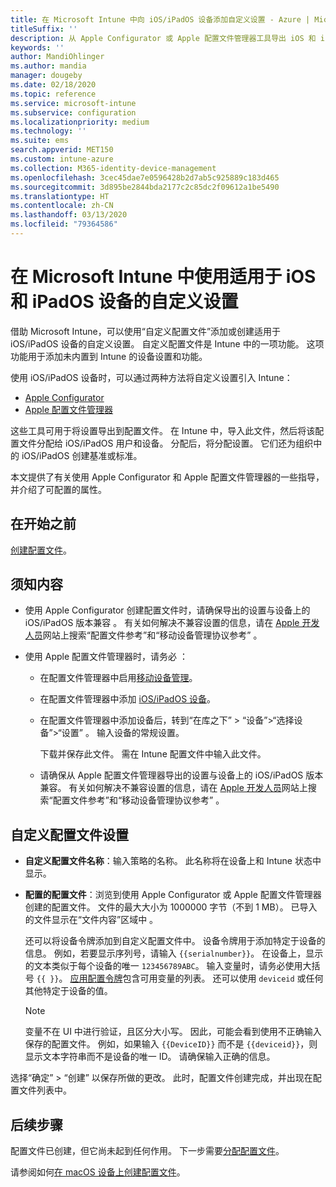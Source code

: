 ```yaml
---
title: 在 Microsoft Intune 中向 iOS/iPadOS 设备添加自定义设置 - Azure | Microsoft Docs
titleSuffix: ''
description: 从 Apple Configurator 或 Apple 配置文件管理器工具导出 iOS 和 iPadOS 设置，然后将这些设置导入 Microsoft Intune。 这些设置可以创建、使用和控制 iOS/iPadOS 设备上的自定义设置和功能。 之后，可以将此自定义配置文件分配或分发到组织中的 iOS/iPadOS 设备，以创建基线或标准。
keywords: ''
author: MandiOhlinger
ms.author: mandia
manager: dougeby
ms.date: 02/18/2020
ms.topic: reference
ms.service: microsoft-intune
ms.subservice: configuration
ms.localizationpriority: medium
ms.technology: ''
ms.suite: ems
search.appverid: MET150
ms.custom: intune-azure
ms.collection: M365-identity-device-management
ms.openlocfilehash: 3cec45dae7e0596428b2d7ab5c925889c183d465
ms.sourcegitcommit: 3d895be2844bda2177c2c85dc2f09612a1be5490
ms.translationtype: HT
ms.contentlocale: zh-CN
ms.lasthandoff: 03/13/2020
ms.locfileid: "79364586"
---
```

# <a name="use-custom-settings-for-ios-and-ipados-devices-in-microsoft-intune"></a>在 Microsoft Intune 中使用适用于 iOS 和 iPadOS 设备的自定义设置

借助 Microsoft Intune，可以使用“自定义配置文件”添加或创建适用于 iOS/iPadOS 设备的自定义设置。 自定义配置文件是 Intune 中的一项功能。 这项功能用于添加未内置到 Intune 的设备设置和功能。

使用 iOS/iPadOS 设备时，可以通过两种方法将自定义设置引入 Intune：

- [Apple Configurator](https://itunes.apple.com/app/apple-configurator-2/id1037126344?mt=12)
- [Apple 配置文件管理器](https://support.apple.com/profile-manager)

这些工具可用于将设置导出到配置文件。 在 Intune 中，导入此文件，然后将该配置文件分配给 iOS/iPadOS 用户和设备。 分配后，将分配设置。 它们还为组织中的 iOS/iPadOS 创建基准或标准。

本文提供了有关使用 Apple Configurator 和 Apple 配置文件管理器的一些指导，并介绍了可配置的属性。

## <a name="before-you-begin"></a>在开始之前

[创建配置文件](device-profile-create.md)。

## <a name="what-you-need-to-know"></a>须知内容

- 使用 Apple Configurator 创建配置文件时，请确保导出的设置与设备上的 iOS/iPadOS 版本兼容  。 有关如何解决不兼容设置的信息，请在 [Apple 开发人员](https://developer.apple.com/)网站上搜索“配置文件参考”和“移动设备管理协议参考”   。

- 使用 Apple 配置文件管理器时，请务必  ：

  - 在配置文件管理器中启用[移动设备管理](https://help.apple.com/serverapp/mac/5.7/#/apd05B9B761-D390-4A75-9251-E9AD29A61D0C)。
  - 在配置文件管理器中添加 [iOS/iPadOS 设备](https://help.apple.com/profilemanager/mac/5.7/#/pm9onzap1984)。
  - 在配置文件管理器中添加设备后，转到“在库之下” > “设备”>“选择设备”>“设置”    。 输入设备的常规设置。

    下载并保存此文件。 需在 Intune 配置文件中输入此文件。

  - 请确保从 Apple 配置文件管理器导出的设置与设备上的 iOS/iPadOS 版本兼容。 有关如何解决不兼容设置的信息，请在 [Apple 开发人员](https://developer.apple.com/)网站上搜索“配置文件参考”和“移动设备管理协议参考”   。

## <a name="custom-configuration-profile-settings"></a>自定义配置文件设置

- **自定义配置文件名称**：输入策略的名称。 此名称将在设备上和 Intune 状态中显示。
- **配置的配置文件**：浏览到使用 Apple Configurator 或 Apple 配置文件管理器创建的配置文件。 文件的最大大小为 1000000 字节（不到 1 MB）。 已导入的文件显示在“文件内容”区域中  。

  还可以将设备令牌添加到自定义配置文件中。 设备令牌用于添加特定于设备的信息。 例如，若要显示序列号，请输入 `{{serialnumber}}`。 在设备上，显示的文本类似于每个设备的唯一 `123456789ABC`。 输入变量时，请务必使用大括号 `{{ }}`。 [应用配置令牌](../apps/app-configuration-policies-use-ios.md#tokens-used-in-the-property-list)包含可用变量的列表。 还可以使用 `deviceid` 或任何其他特定于设备的值。

  > [!NOTE]
  > 变量不在 UI 中进行验证，且区分大小写。 因此，可能会看到使用不正确输入保存的配置文件。 例如，如果输入 `{{DeviceID}}` 而不是 `{{deviceid}}`，则显示文本字符串而不是设备的唯一 ID。 请确保输入正确的信息。

选择“确定”   > “创建”  以保存所做的更改。 此时，配置文件创建完成，并出现在配置文件列表中。

## <a name="next-steps"></a>后续步骤

配置文件已创建，但它尚未起到任何作用。 下一步需要[分配配置文件](device-profile-assign.md)。

请参阅如何[在 macOS 设备上创建配置文件](custom-settings-macos.md)。 
